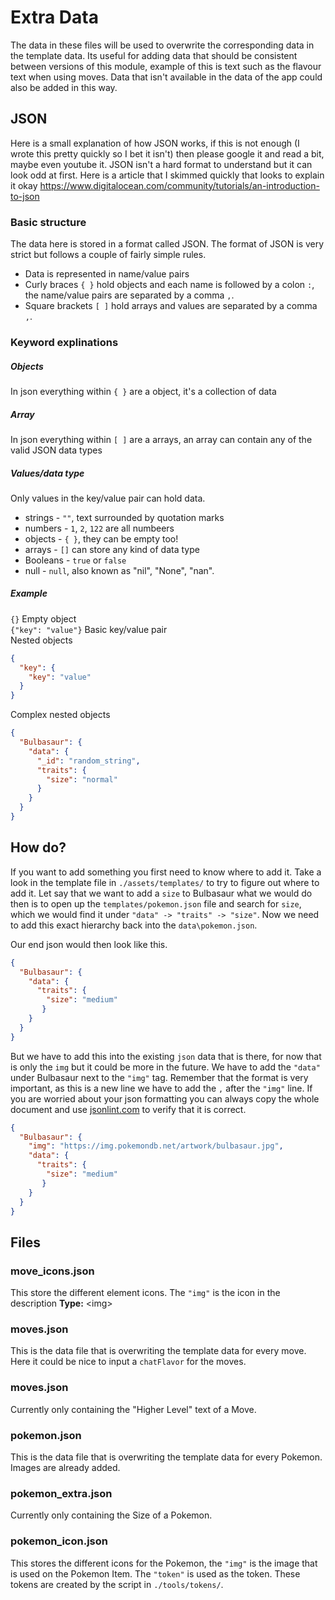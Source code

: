 # Extra Data
The data in these files will be used to overwrite the corresponding data in the template data.
Its useful for adding data that should be consistent between versions of this module, example of this is text such as
the flavour text when using moves. Data that isn't available in the data of the app could also be added in this way.


## JSON
Here is a small explanation of how JSON works, if this is not enough (I wrote this pretty quickly so I bet it isn't) then
please google it and read a bit, maybe even youtube it. JSON isn't a hard format to understand but it can look odd at first.
Here is a article that I skimmed quickly that looks to explain it okay https://www.digitalocean.com/community/tutorials/an-introduction-to-json

### Basic structure
The data here is stored in a format called JSON. The format of JSON is very strict but follows a couple of fairly simple rules.
* Data is represented in name/value pairs 
* Curly braces `{ }` hold objects and each name is followed by a colon `:`, the name/value pairs are separated by a comma `,`.
* Square brackets `[ ]` hold arrays and values are separated by a comma `,`.

### Keyword explinations
##### Objects
In json everything within `{ }` are a object, it's a collection of data

##### Array
In json everything within `[ ]` are a arrays, an array can contain any of the valid JSON data types

##### Values/data type
Only values in the key/value pair can hold data.
* strings - `""`, text surrounded by quotation marks
* numbers - `1`, `2`, `122` are all numbeers
* objects - `{ }`, they can be empty too!
* arrays - `[]` can store any kind of data type
* Booleans - `true` or `false`
* null - `null`, also known as "nil", "None", "nan".

##### Example
`{}` Empty object  
`{"key": "value"}` Basic key/value pair  
Nested objects 
```json
{
  "key": {
    "key": "value"
  }
}
```

Complex nested objects 
```json
{
  "Bulbasaur": {
    "data": {
      "_id": "random_string",
      "traits": {
        "size": "normal"
      }
    }
  }
}
```


## How do?
If you want to add something you first need to know where to add it. Take a look in the template file in `./assets/templates/`
to try to figure out where to add it. Let say that we want to add a `size` to Bulbasaur what we would do then is to open
up the `templates/pokemon.json` file and search for `size`, which we would find it under `"data" -> "traits" -> "size"`. Now we need to add this
exact hierarchy back into the `data\pokemon.json`.

Our end json would then look like this.
```json
{
  "Bulbasaur": {
    "data": {
      "traits": {
        "size": "medium"
       }
    }
  } 
}
```
But we have to add this into the existing `json` data that is there, for now that is only the `img` but it could be more
in the future. We have to add the `"data"` under Bulbasaur next to the `"img"` tag. Remember that the format is very important,
as this is a new line we have to add the `,` after the `"img"` line. If you are worried about your json formatting you
can always copy the whole document and use [jsonlint.com](https://www.jsonlint.com) to verify that it is correct. 

```json
{
  "Bulbasaur": {
    "img": "https://img.pokemondb.net/artwork/bulbasaur.jpg",
    "data": {
      "traits": {
        "size": "medium"
       }
    }
  } 
}
```

## Files
### move_icons.json
This store the different element icons. The `"img"` is the icon in the description **Type:** \<img\>

### moves.json
This is the data file that is overwriting the template data for every move. Here it could be nice to input a `chatFlavor`
for the moves.

### moves.json
Currently only containing the "Higher Level" text of a Move.

### pokemon.json
This is the data file that is overwriting the template data for every Pokemon. Images are already added.

### pokemon_extra.json
Currently only containing the Size of a Pokemon.

### pokemon_icon.json
This stores the different icons for the Pokemon, the `"img"` is the image that is used on the Pokemon Item. The `"token"`
is used as the token. These tokens are created by the script in `./tools/tokens/`.

